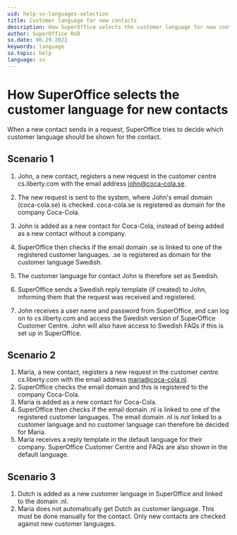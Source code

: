 ```yaml
---
uid: help-sv-languages-selection
title: Customer language for new contacts
description: How SuperOffice selects the customer language for new contacts
author: SuperOffice RnD
so.date: 06.29.2022
keywords: language
so.topic: help
language: sv
---
```


# How SuperOffice selects the customer language for new contacts

When a new contact sends in a request, SuperOffice tries to decide which customer language should be shown for the contact.

## Scenario 1

1. John, a new contact, registers a new request in the customer centre cs.liberty.com with the email address john@coca-cola.se.

2. The new request is sent to the system, where John's email domain (coca-cola.se) is checked. coca-cola.se is registered as domain for the company Coca-Cola.

3. John is added as a new contact for Coca-Cola, instead of being added as a new contact without a company.

4. SuperOffice then checks if the email domain .se is linked to one of the registered customer languages. .se is registered as domain for the customer language Swedish.

5. The customer language for contact John is therefore set as Swedish.

6. SuperOffice sends a Swedish reply template (if created) to John, informing them that the request was received and registered.

7. John receives a user name and password from SuperOffice, and can log on to cs.liberty.com and access the Swedish version of SuperOffice Customer Centre. John will also have access to Swedish FAQs if this is set up in SuperOffice.

## Scenario 2

1. Maria, a new contact, registers a new request in the customer centre cs.liberty.com with the email address maria@coca-cola.nl.
2. SuperOffice checks the email domain and this is registered to the company Coca-Cola.
3. Maria is added as a new contact for Coca-Cola.
4. SuperOffice then checks if the email domain .nl is linked to one of the registered customer languages. The email domain .nl is *not* linked to a customer language and no customer language can therefore be decided for Maria.
5. Maria receives a reply template in the default language for their company. SuperOffice Customer Centre and FAQs are also shown in the default language.

## Scenario 3

1. Dutch is added as a new customer language in SuperOffice and linked to the domain .nl.
2. Maria does not automatically get Dutch as customer language. This must be done manually for the contact. Only new contacts are checked against new customer languages.

